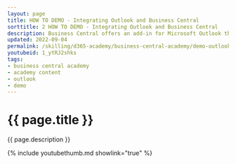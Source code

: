 ```yaml
---
layout: page
title: HOW TO DEMO - Integrating Outlook and Business Central
sorttitle: 2 HOW TO DEMO - Integrating Outlook and Business Central
description: Business Central offers an add-in for Microsoft Outlook that allows users to streamline business interactions with  customers and vendors, directly in Microsoft Outlook. With the Business Central add-in for Outlook, users can see financial data related to customers and vendors, and quickly create and send financial documents, such as quotes and invoices from inbound emails.
updated: 2022-09-04
permalink: /skilling/d365-academy/business-central-academy/demo-outlook
youtubeid: 1_ytRJ2shks
tags: 
- business central academy
- academy content
- outlook
- demo
---
```


# {{ page.title }}

{{ page.description }}

{% include youtubethumb.md showlink="true" %}